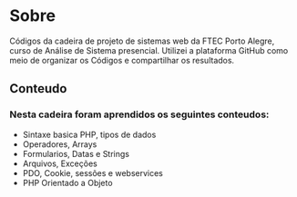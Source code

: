 <h1>Sobre</h1>

<p>Códigos da cadeira de projeto de sistemas web da FTEC Porto Alegre, curso de Análise de Sistema presencial.
Utilizei a plataforma GitHub como meio de organizar os Códigos e compartilhar os resultados. </p>

<h2>Conteudo</h2>
  
  <h3>Nesta cadeira foram aprendidos os seguintes conteudos:</h3>
  
  <ul>
   <li> Sintaxe basica PHP, tipos de dados </li>
   <li> Operadores, Arrays  </li>
   <li> Formularios, Datas e Strings </li>
   <li> Arquivos, Exceções  </li>
   <li> PDO, Cookie, sessões e webservices </li>
   <li> PHP Orientado a Objeto </li>
  </ul>
